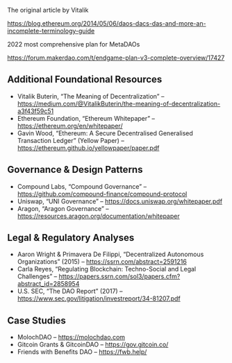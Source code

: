 



The original article by Vitalik

https://blog.ethereum.org/2014/05/06/daos-dacs-das-and-more-an-incomplete-terminology-guide


2022 most comprehensive plan for MetaDAOs 

https://forum.makerdao.com/t/endgame-plan-v3-complete-overview/17427

## Additional Foundational Resources

- Vitalik Buterin, “The Meaning of Decentralization” – https://medium.com/@VitalikButerin/the-meaning-of-decentralization-a3f43f59c51
- Ethereum Foundation, “Ethereum Whitepaper” – https://ethereum.org/en/whitepaper/
- Gavin Wood, “Ethereum: A Secure Decentralised Generalised Transaction Ledger” (Yellow Paper) – https://ethereum.github.io/yellowpaper/paper.pdf

## Governance & Design Patterns

- Compound Labs, “Compound Governance” – https://github.com/compound-finance/compound-protocol
- Uniswap, “UNI Governance” – https://docs.uniswap.org/whitepaper.pdf
- Aragon, “Aragon Governance” – https://resources.aragon.org/documentation/whitepaper

## Legal & Regulatory Analyses

- Aaron Wright & Primavera De Filippi, “Decentralized Autonomous Organizations” (2015) – https://ssrn.com/abstract=2591216
- Carla Reyes, “Regulating Blockchain: Techno-Social and Legal Challenges” – https://papers.ssrn.com/sol3/papers.cfm?abstract_id=2858954
- U.S. SEC, “The DAO Report” (2017) – https://www.sec.gov/litigation/investreport/34-81207.pdf

## Case Studies

- MolochDAO – https://molochdao.com
- Gitcoin Grants & GitcoinDAO – https://gov.gitcoin.co/
- Friends with Benefits DAO – https://fwb.help/
